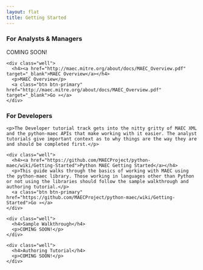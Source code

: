 ```yaml
---
layout: flat
title: Getting Started
---
```


<div class="row">
  <div class="col-md-6 getting-started-left">
    <h3>For Analysts & Managers</h3>
    <p>COMING SOON!</p>

    <div class="well">
      <h4><a href="http://maec.mitre.org/about/docs/MAEC_Overview.pdf" target="_blank">MAEC Overview</a></h4>
      <p>MAEC Overview</p>
      <a class="btn btn-primary" href="http://maec.mitre.org/about/docs/MAEC_Overview.pdf" target="_blank">Go »</a>
    </div>
  </div>

  <div class="col-md-6 getting-started-right">
    <h3>For Developers</h3>

    <p>The Developer tutorial track gets into the nitty gritty of MAEC XML and the python-maec APIs that make working with it easier. The analyst tutorials give important context as to why things are the way they are and should be completed first.</p>

    <div class="well">
      <h4><a href="https://github.com/MAECProject/python-maec/wiki/Getting-Started">Python MAEC Getting Started</a></h4>
      <p>This guide walks through the basics of working with MAEC using the python-maec library. Those working in languages other than Python or not using the libraries should follow the sample walkthrough and authoring tutorial.</p>
      <a class="btn btn-primary" href="https://github.com/MAECProject/python-maec/wiki/Getting-Started">Go »</a>
    </div>

    <div class="well">
      <h4>Sample Walkthrough</h4>
      <p>COMING SOON!</p>
    </div>

    <div class="well">
      <h4>Authoring Tutorial</h4>
      <p>COMING SOON!</p>
    </div>
  </div>
</div>
